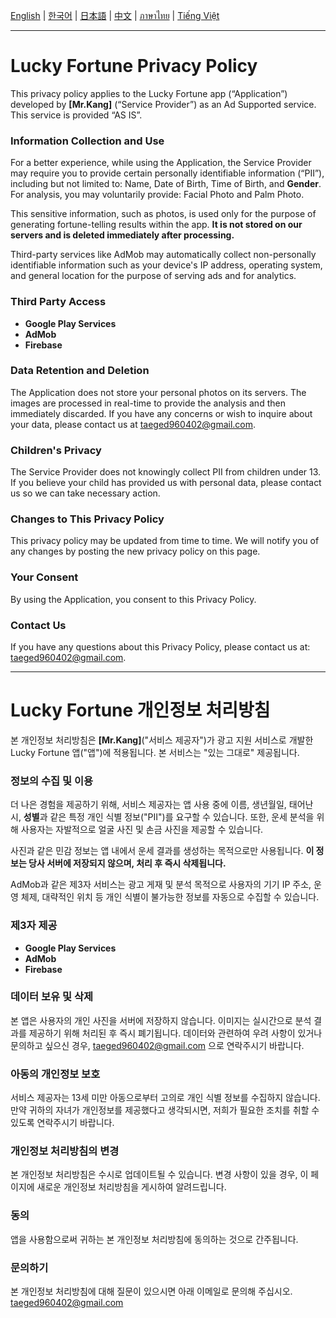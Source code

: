 [English](./) | [한국어](./ko.md) | [日本語](./ja.md) | [中文](./zh.md) | [ภาษาไทย](./th.md) | [Tiếng Việt](./vi.md)

---

# Lucky Fortune Privacy Policy

This privacy policy applies to the Lucky Fortune app (“Application”) developed by **[Mr.Kang]** (“Service Provider”) as an Ad Supported service. This service is provided “AS IS”.

### Information Collection and Use
For a better experience, while using the Application, the Service Provider may require you to provide certain personally identifiable information (“PII”), including but not limited to: Name, Date of Birth, Time of Birth, and **Gender**. For analysis, you may voluntarily provide: Facial Photo and Palm Photo.

This sensitive information, such as photos, is used only for the purpose of generating fortune-telling results within the app. **It is not stored on our servers and is deleted immediately after processing.**

Third-party services like AdMob may automatically collect non-personally identifiable information such as your device's IP address, operating system, and general location for the purpose of serving ads and for analytics.

### Third Party Access
- **Google Play Services**
- **AdMob**
- **Firebase**

### Data Retention and Deletion
The Application does not store your personal photos on its servers. The images are processed in real-time to provide the analysis and then immediately discarded. If you have any concerns or wish to inquire about your data, please contact us at taeged960402@gmail.com.

### Children's Privacy
The Service Provider does not knowingly collect PII from children under 13. If you believe your child has provided us with personal data, please contact us so we can take necessary action.

### Changes to This Privacy Policy
This privacy policy may be updated from time to time. We will notify you of any changes by posting the new privacy policy on this page.

### Your Consent
By using the Application, you consent to this Privacy Policy.

### Contact Us
If you have any questions about this Privacy Policy, please contact us at: taeged960402@gmail.com.

---

# Lucky Fortune 개인정보 처리방침

본 개인정보 처리방침은 **[Mr.Kang]**("서비스 제공자")가 광고 지원 서비스로 개발한 Lucky Fortune 앱("앱")에 적용됩니다. 본 서비스는 "있는 그대로" 제공됩니다.

### 정보의 수집 및 이용
더 나은 경험을 제공하기 위해, 서비스 제공자는 앱 사용 중에 이름, 생년월일, 태어난 시, **성별**과 같은 특정 개인 식별 정보("PII")를 요구할 수 있습니다. 또한, 운세 분석을 위해 사용자는 자발적으로 얼굴 사진 및 손금 사진을 제공할 수 있습니다.

사진과 같은 민감 정보는 앱 내에서 운세 결과를 생성하는 목적으로만 사용됩니다. **이 정보는 당사 서버에 저장되지 않으며, 처리 후 즉시 삭제됩니다.**

AdMob과 같은 제3자 서비스는 광고 게재 및 분석 목적으로 사용자의 기기 IP 주소, 운영 체제, 대략적인 위치 등 개인 식별이 불가능한 정보를 자동으로 수집할 수 있습니다.

### 제3자 제공
- **Google Play Services**
- **AdMob**
- **Firebase**

### 데이터 보유 및 삭제
본 앱은 사용자의 개인 사진을 서버에 저장하지 않습니다. 이미지는 실시간으로 분석 결과를 제공하기 위해 처리된 후 즉시 폐기됩니다. 데이터와 관련하여 우려 사항이 있거나 문의하고 싶으신 경우, taeged960402@gmail.com 으로 연락주시기 바랍니다.

### 아동의 개인정보 보호
서비스 제공자는 13세 미만 아동으로부터 고의로 개인 식별 정보를 수집하지 않습니다. 만약 귀하의 자녀가 개인정보를 제공했다고 생각되시면, 저희가 필요한 조치를 취할 수 있도록 연락주시기 바랍니다.

### 개인정보 처리방침의 변경
본 개인정보 처리방침은 수시로 업데이트될 수 있습니다. 변경 사항이 있을 경우, 이 페이지에 새로운 개인정보 처리방침을 게시하여 알려드립니다.

### 동의
앱을 사용함으로써 귀하는 본 개인정보 처리방침에 동의하는 것으로 간주됩니다.

### 문의하기
본 개인정보 처리방침에 대해 질문이 있으시면 아래 이메일로 문의해 주십시오.
taeged960402@gmail.com
